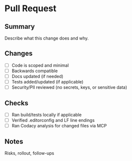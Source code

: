 # Pull Request

## Summary

Describe what this change does and why.

## Changes

- [ ] Code is scoped and minimal
- [ ] Backwards compatible
- [ ] Docs updated (if needed)
- [ ] Tests added/updated (if applicable)
- [ ] Security/PII reviewed (no secrets, keys, or sensitive data)

## Checks

- [ ] Ran build/tests locally if applicable
- [ ] Verified .editorconfig and LF line endings
- [ ] Ran Codacy analysis for changed files via MCP

## Notes

Risks, rollout, follow-ups
